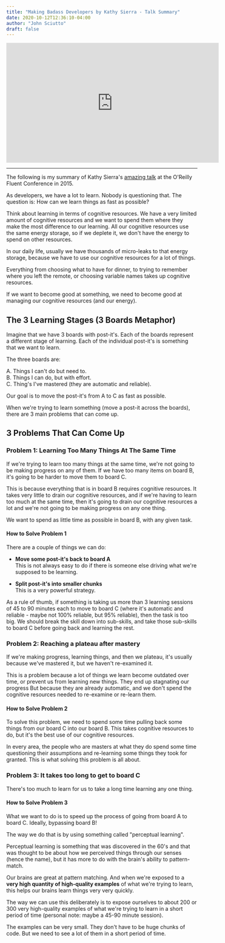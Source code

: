 ```yaml
---
title: "Making Badass Developers by Kathy Sierra - Talk Summary" 
date: 2020-10-12T12:36:10-04:00 
author: "John Sciutto" 
draft: false
---
```


<iframe width="560" height="315" src="https://www.youtube.com/embed/FKTxC9pl-WM" frameborder="0" allow="accelerometer; autoplay; clipboard-write; encrypted-media; gyroscope; picture-in-picture" allowfullscreen></iframe>

----

The following is my summary of Kathy Sierra's [amazing talk](https://www.youtube.com/watch?v=FKTxC9pl-WM&ab_channel=O%27Reilly) at the O'Reilly Fluent
Conference in 2015.

As developers, we have a lot to learn. Nobody is questioning that. The
question is: How can we learn things as fast as possible?

Think about learning in terms of cognitive resources. We have a very limited
amount of cognitive resources and we want to spend them where they make the
most difference to our learning. All our cognitive resources use the same
energy storage, so if we deplete it, we don't have the energy to spend on
other resources.

In our daily life, usually we have thousands of micro-leaks to that energy
storage, because we have to use our cognitive resources for a lot of
things.

Everything from choosing what to have for dinner, to trying to remember where
you left the remote, or choosing variable names takes up cognitive resources.

If we want to become good at something, we need to become good at managing
our cognitive resources (and our energy).

## The 3 Learning Stages (3 Boards Metaphor)

Imagine that we have 3 boards with post-it's. Each of the boards represent a
different stage of learning. Each of the individual post-it's is something
that we want to learn.

The three boards are:

A. Things I can't do but need to.  
B. Things I can do, but with effort.  
C. Thing's I've mastered (they are automatic and reliable).

Our goal is to move the post-it's from A to C as fast as possible.

When we're trying to learn something (move a post-it across the boards),
there are 3 main problems that can come up.

## 3 Problems That Can Come Up

### Problem 1: Learning Too Many Things At The Same Time

If we're trying to learn too many things at the same time, we're not going
to be making progress on any of them. If we have too many items on board B,
it's going to be harder to move them to board C.

This is because everything that is in board B requires cognitive resources.
It takes very little to drain our cognitive resources, and if we're having
to learn too much at the same time, then it's going to drain our cognitive
resources a lot and we're not going to be making progress on any one thing.

We want to spend as little time as possible in board B, with any given task.

#### How to Solve Problem 1

There are a couple of things we can do:

- **Move some post-it's back to board A**  
  This is not always easy to do if there is someone else driving what we're
supposed to be learning.

- **Split post-it's into smaller chunks**  
  This is a very powerful strategy.

As a rule of thumb, if something is taking us more than 3 learning sessions
of 45 to 90 minutes each to move to board C (where it's automatic and
reliable - maybe not 100% reliable, but 95% reliable), then the task is too
big. We should break the skill down into sub-skills, and take those
sub-skills to board C before going back and learning the rest.

### Problem 2: Reaching a plateau after mastery

If we're making progress, learning things, and then we plateau, it's
usually because we've mastered it, but we haven't re-examined it.

This is a problem because a lot of things we learn become outdated over time,
or prevent us from learning new things. They end up stagnating our progress
But because they are already automatic, and we don't spend the cognitive
resources needed to re-examine or re-learn them.

#### How to Solve Problem 2

To solve this problem, we need to spend some time pulling back some things
from our board C into our board B. This takes cognitive resources to do,
but it's the best use of our cognitive resources.

In every area, the people who are masters at what they do spend some time
questioning their assumptions and re-learning some things they took for
granted. This is what solving this problem is all about.

### Problem 3: It takes too long to get to board C

There's too much to learn for us to take a long time learning any one thing.

#### How to Solve Problem 3

What we want to do is to speed up the process of going from board A to board
C. Ideally, bypassing board B!

The way we do that is by using something called "perceptual learning".

Perceptual learning is something that was discovered in the 60's and that was
thought to be about how we perceived things through our senses (hence the
name), but it has more to do with the brain's ability to pattern-match.

Our brains are great at pattern matching. And when we're exposed to a **very
high quantity of high-quality examples** of what we're trying to learn, this
helps our brains learn things very very quickly.

The way we can use this deliberately is to expose ourselves to about 200 or
300 very high-quality examples of what we're trying to learn in a short
period of time (personal note: maybe a 45-90 minute session).

The examples can be very small. They don't have to be huge chunks of code.
But we need to see a lot of them in a short period of time.
